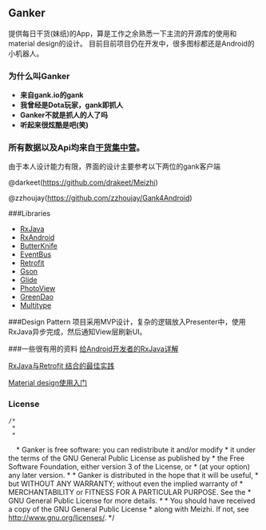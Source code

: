 ## Ganker
提供每日干货(妹纸)的App，算是工作之余熟悉一下主流的开源库的使用和material design的设计。
目前目前项目仍在开发中，很多图标都还是Android的小机器人。

### 为什么叫Ganker
- **来自gank.io的gank**
- **我曾经是Dota玩家，gank即抓人**
- **Ganker不就是抓人的人了吗**
- **听起来很炫酷是吧(笑)**

### 所有数据以及Api均来自[干货集中营](http://gank.io/)。


由于本人设计能力有限，界面的设计主要参考以下两位的gank客户端

@darkeet(https://github.com/drakeet/Meizhi)

@zzhoujay(https://github.com/zzhoujay/Gank4Android)


###Libraries   
* [RxJava](https://github.com/ReactiveX/RxJava) 
* [RxAndroid](https://github.com/ReactiveX/RxAndroid)
* [ButterKnife](https://github.com/JakeWharton/butterknife)
* [EventBus](https://github.com/greenrobot/EventBus)
* [Retrofit](https://github.com/square/retrofit)
* [Gson](https://github.com/google/gson)
* [Glide](https://github.com/bumptech/glide)
* [PhotoView](https://github.com/chrisbanes/PhotoView)
* [GreenDao](https://github.com/greenrobot/greenDAO)
* [Multitype](https://github.com/drakeet/MultiType)

###Design Pattern
项目采用MVP设计，复杂的逻辑放入Presenter中，使用RxJava异步完成，然后通知View层刷新UI。

###一些很有用的资料
[给Android开发者的RxJava详解](http://gank.io/post/560e15be2dca930e00da1083)

[RxJava与Retrofit 结合的最佳实践](http://gank.io/post/56e80c2c677659311bed9841)

[Material design使用入门](http://www.open-open.com/lib/view/open1436152483833.html#_label0)

### License
    /*
     *      
     *
     * Ganker is free software: you can redistribute it and/or modify
     * it under the terms of the GNU General Public License as published by
     * the Free Software Foundation, either version 3 of the License, or
     * (at your option) any later version.
     *
     * Ganker is distributed in the hope that it will be useful,
     * but WITHOUT ANY WARRANTY; without even the implied warranty of
     * MERCHANTABILITY or FITNESS FOR A PARTICULAR PURPOSE.  See the
     * GNU General Public License for more details.
     *
     * You should have received a copy of the GNU General Public License
     * along with Meizhi.  If not, see <http://www.gnu.org/licenses/>.
     */
